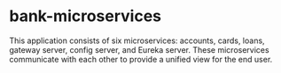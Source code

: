 # bank-microservices
This application consists of six microservices: accounts, cards, loans, gateway server, config server, and Eureka server.
These microservices communicate with each other to provide a unified view for the end user.
